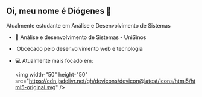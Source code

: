 ## Oi, meu nome é Diógenes 👋
Atualmente estudante em Análise e Desenvolvimento de Sistemas

- &#128210; Análise e desenvolvimento de Sistemas - UniSinos

- &#8205; Obcecado pelo desenvolvimento web e tecnologia

- &#128187; Atualmente mais focado em:

  <img width-"50" height-"50" src="https://cdn.jsdelivr.net/gh/devicons/devicon@latest/icons/html5/html5-original.svg" />
